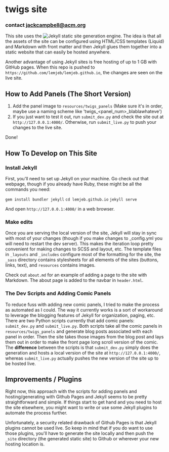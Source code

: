 # twigs site
### contact jackcampbell@acm.org

This site uses the ![Jekyll](https://jekyllrb.com/) static site generation engine. The idea is that all the assets of the site can be configured using
HTML/CSS templates (Liquid) and Markdown with front matter and then Jekyll glues them together into a static website that can easily be hosted anywhere.

Another advantage of using Jekyll sites is free hosting of up to 1 GB with GitHub pages. When this repo is pushed to `https://github.com/lemjeb/lemjeb.github.io`,
the changes are seen on the live site. 

## How to Add Panels (The Short Version)

1) Add the panel image to `resources/twigs_panels` (Make sure it's in order, maybe use a naming scheme like 'twigs_<panel_num>_blablawhateve')
2) If you just want to test it out, run `submit_dev.py` and check the site out at `http://127.0.0.1:4000/`. Otherwise, run `submit_live.py` to push your changes to the live site. 

Done!

## How To Develop on This Site

### Install Jekyll
First, you'll need to set up Jekyll on your machine. Go check out that webpage, though if you already have Ruby, these might be all the commands you need:

`gem install bundler jekyll`
`cd lemjeb.github.io`
`jekyll serve`

And open `http://127.0.0.1:4000/` in a web browser.

### Make edits

Once you are serving the local version of the site, Jekyll will stay in sync with most of your changes (though if you make changes to _config.yml you will need to restart the dev server). This makes the iteration loop pretty convenient for making changes to SCSS and layout, etc. The template files in `_layouts` and `_includes` configure most of the formatting for the site, the `_sass` directory contains stylesheets for all elements of the sites (buttons, links, text), and 
`resources` contains images.

Check out `about.md` for an example of adding a page to the site with Markdown. The about page is added to the navbar in `header.html`.

### The Dev Scripts and Adding Comic Panels 

To reduce fuss with adding new comic panels, I tried to make the process as automated as I could. The way it currently works is a sort of workaround to leverage the blogging features of Jekyll for organization, paging, etc. There are two Python scripts currently that add comic panels: `submit_dev.py` and `submit_live.py`. Both scripts take all the comic panels in `resources/twigs_panels` and generate blog posts associated with each panel in order. Then the site takes those images from the blog post and lays them out in order to make the front page long scroll version of the comic. The **difference** between the scripts is that `submit_dev.py` simply does the generation and hosts a local version of the site at `http://127.0.0.1:4000/`, whereas `submit_live.py` actually pushes the new version of the site up to be hosted live.

## Improvements / Plugins

Right now, this approach with the scripts for adding panels and hosting/generating with Github Pages and Jekyll seems to be pretty straightforward and simple.
If things start to get hand and you need to host the site elsewhere, you might want to write or use some Jekyll plugins to automate the process further.

Unfortunately, a security related drawback of Github Pages is that Jekyll plugins cannot be used live. So keep in mind that if you do want to use those plugins, 
you'll have to generate the site locally and then push the `_site` directory (the generated static site) to Github or wherever your new hosting location is. 
